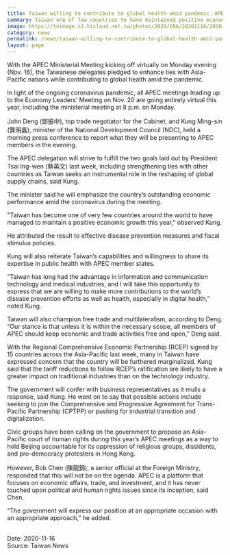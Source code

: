 ```yaml
---
title: Taiwan willing to contribute to global health amid pandemic：APEC delegate
summary: Taiwan one of few countries to have maintained positive economic growth in pandemic-stricken year
image: https://tnimage.s3.hicloud.net.tw/photos/2020/CNA/20201116/20201116000009.jpg
category: news
permalink: /news/taiwan-willing-to-contribute-to-global-health-amid-pandemic-apec-delegate/
layout: page
---
```


With the APEC Ministerial Meeting kicking off virtually on Monday evening (Nov. 16), the Taiwanese delegates pledged to enhance ties with Asia-Pacific nations while contributing to global health amid the pandemic.

In light of the ongoing coronavirus pandemic, all APEC meetings leading up to the Economy Leaders’ Meeting on Nov. 20 are going entirely virtual this year, including the ministerial meeting at 8 p.m. on Monday.

John Deng (鄧振中), top trade negotiator for the Cabinet, and Kung Ming-sin (龔明鑫), minister of the National Development Council (NDC), held a morning press conference to report what they will be presenting to APEC members in the evening.

The APEC delegation will strive to fulfill the two goals laid out by President Tsai Ing-wen (蔡英文) last week, including strengthening ties with other countries as Taiwan seeks an instrumental role in the reshaping of global supply chains, said Kung.

The minister said he will emphasize the country’s outstanding economic performance amid the coronavirus during the meeting.

"Taiwan has become one of very few countries around the world to have managed to maintain a positive economic growth this year," observed Kung.

He attributed the result to effective disease prevention measures and fiscal stimulus policies.

Kung will also reiterate Taiwan’s capabilities and willingness to share its expertise in public health with APEC member states.

“Taiwan has long had the advantage in information and communication technology and medical industries, and I will take this opportunity to express that we are willing to make more contributions to the world’s disease prevention efforts as well as health, especially in digital health,” noted Kung.

Taiwan will also champion free trade and multilateralism, according to Deng. “Our stance is that unless it is within the necessary scope, all members of APEC should keep economic and trade activities free and open,” Deng said.

With the Regional Comprehensive Economic Partnership (RCEP) signed by 15 countries across the Asia-Pacific last week, many in Taiwan have expressed concern that the country will be furthered marginalized. Kung said that the tariff reductions to follow RCEP’s ratification are likely to have a greater impact on traditional industries than on the technology industry.

The government will confer with business representatives as it mulls a response, said Kung. He went on to say that possible actions include seeking to join the Comprehensive and Progressive Agreement for Trans-Pacific Partnership (CPTPP) or pushing for industrial transition and digitalization.

Civic groups have been calling on the government to propose an Asia-Pacific court of human rights during this year’s APEC meetings as a way to hold Beijing accountable for its oppression of religious groups, dissidents, and pro-democracy protesters in Hong Kong.

However, Bob Chen (陳龍錦), a senior official at the Foreign Ministry, responded that this will not be on the agenda. APEC is a platform that focuses on economic affairs, trade, and investment, and it has never touched upon political and human rights issues since its inception, said Chen.

“The government will express our position at an appropriate occasion with an appropriate approach,” he added.

<br/>
Date: 2020-11-16
<br/>
Source: Taiwan News
